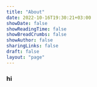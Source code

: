 ```yaml
---
title: "About"
date: 2022-10-16T19:30:21+03:00
showDate: false
showReadingTime: false
showBreadCrumbs: false
showAuthor: false
sharingLinks: false
draft: false
layout: "page"
---
```


### hi
